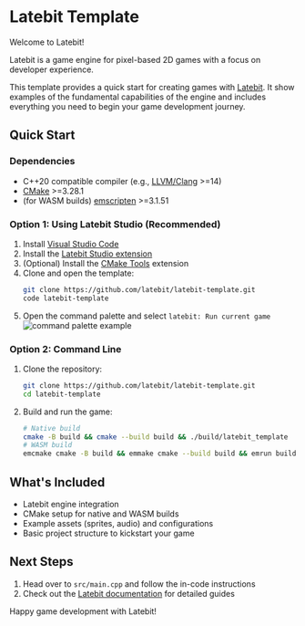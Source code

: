 Latebit Template
===

Welcome to Latebit! 

Latebit is a game engine for pixel-based 2D games with a focus on developer experience.

This template provides a quick start for creating games with [Latebit](https://github.com/latebit/latebit-engine). 
It show examples of the fundamental capabilities of the engine and includes everything you need to begin your game development journey.

## Quick Start

### Dependencies

- C++20 compatible compiler (e.g., [LLVM/Clang](https://releases.llvm.org/) >=14)
- [CMake](https://cmake.org/download/) >=3.28.1
- (for WASM builds) [emscripten](https://emscripten.org/) >=3.1.51

### Option 1: Using Latebit Studio (Recommended)

1. Install [Visual Studio Code](https://code.visualstudio.com/)
2. Install the [Latebit Studio extension](https://github.com/latebit/latebit-studio-vscode)
3. (Optional) Install the [CMake Tools](https://marketplace.visualstudio.com/items?itemName=ms-vscode.cmake-tools) extension 
4. Clone and open the template:
   ```sh
   git clone https://github.com/latebit/latebit-template.git
   code latebit-template
   ```
5. Open the command palette and select `latebit: Run current game` 
   ![command palette example](https://github.com/latebit/latebit-studio-vscode/assets/17052868/a9ae5cbe-6d8d-4137-92c3-06be12feb63f)

### Option 2: Command Line

1. Clone the repository:
   ```sh
   git clone https://github.com/latebit/latebit-template.git
   cd latebit-template
   ```

2. Build and run the game:
   ```sh
   # Native build
   cmake -B build && cmake --build build && ./build/latebit_template
   # WASM build
   emcmake cmake -B build && emmake cmake --build build && emrun build/public
   ```

## What's Included

- Latebit engine integration
- CMake setup for native and WASM builds
- Example assets (sprites, audio) and configurations
- Basic project structure to kickstart your game

## Next Steps

1. Head over to `src/main.cpp` and follow the in-code instructions
2. Check out the [Latebit documentation](https://github.com/latebit/latebit-engine/wiki) for detailed guides

Happy game development with Latebit!